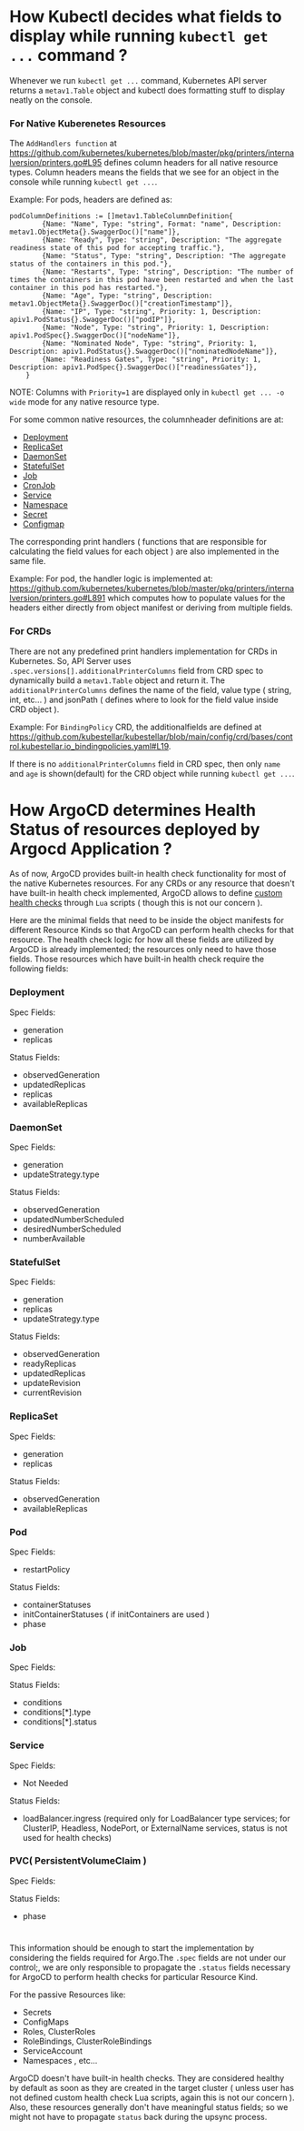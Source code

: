 # How Kubectl decides what fields to display while running `kubectl get ...` command ?

Whenever we run `kubectl get ...` command, Kubernetes API server returns a `metav1.Table` object and kubectl does formatting stuff to display neatly on the console. 

### For Native Kuberenetes Resources
The `AddHandlers function` at https://github.com/kubernetes/kubernetes/blob/master/pkg/printers/internalversion/printers.go#L95 defines column headers for all native resource types. Column headers means the fields that we see for an object in the console while running `kubectl get ...`. 

Example: For pods, headers are defined as:
```shell
podColumnDefinitions := []metav1.TableColumnDefinition{
		{Name: "Name", Type: "string", Format: "name", Description: metav1.ObjectMeta{}.SwaggerDoc()["name"]},
		{Name: "Ready", Type: "string", Description: "The aggregate readiness state of this pod for accepting traffic."},
		{Name: "Status", Type: "string", Description: "The aggregate status of the containers in this pod."},
		{Name: "Restarts", Type: "string", Description: "The number of times the containers in this pod have been restarted and when the last container in this pod has restarted."},
		{Name: "Age", Type: "string", Description: metav1.ObjectMeta{}.SwaggerDoc()["creationTimestamp"]},
		{Name: "IP", Type: "string", Priority: 1, Description: apiv1.PodStatus{}.SwaggerDoc()["podIP"]},
		{Name: "Node", Type: "string", Priority: 1, Description: apiv1.PodSpec{}.SwaggerDoc()["nodeName"]},
		{Name: "Nominated Node", Type: "string", Priority: 1, Description: apiv1.PodStatus{}.SwaggerDoc()["nominatedNodeName"]},
		{Name: "Readiness Gates", Type: "string", Priority: 1, Description: apiv1.PodSpec{}.SwaggerDoc()["readinessGates"]},
	}
```
NOTE: Columns with `Priority=1` are displayed only in `kubectl get ... -o wide` mode for any native resource type.

For some common native resources, the columnheader definitions are at:
- [Deployment](https://github.com/kubernetes/kubernetes/blob/master/pkg/printers/internalversion/printers.go#L346)
- [ReplicaSet](https://github.com/kubernetes/kubernetes/blob/master/pkg/printers/internalversion/printers.go#L144)
- [DaemonSet](https://github.com/kubernetes/kubernetes/blob/master/pkg/printers/internalversion/printers.go#L157)
- [StatefulSet](https://github.com/kubernetes/kubernetes/blob/master/pkg/printers/internalversion/printers.go#L234)
- [Job](https://github.com/kubernetes/kubernetes/blob/master/pkg/printers/internalversion/printers.go#L173)
- [CronJob](https://github.com/kubernetes/kubernetes/blob/master/pkg/printers/internalversion/printers.go#L186)
- [Service](https://github.com/kubernetes/kubernetes/blob/master/pkg/printers/internalversion/printers.go#L201)
- [Namespace](https://github.com/kubernetes/kubernetes/blob/master/pkg/printers/internalversion/printers.go#L283)
- [Secret](https://github.com/kubernetes/kubernetes/blob/master/pkg/printers/internalversion/printers.go#L291)
- [Configmap](github.com/kubernetes/kubernetes/blob/master/pkg/printers/internalversion/printers.go#L371)


The corresponding print handlers ( functions that are responsible for calculating the field values for each object ) are also implemented in the same file. 

Example: 
For pod, the handler logic is implemented at: https://github.com/kubernetes/kubernetes/blob/master/pkg/printers/internalversion/printers.go#L891  which computes how to populate values for the headers either directly from object manifest or deriving from multiple fields.

### For CRDs
There are not any predefined print handlers implementation for CRDs in Kubernetes. So, API Server uses `.spec.versions[].additionalPrinterColumns` field from CRD spec to dynamically build a `metav1.Table` object and return it. The `additionalPrinterColumns` defines the name of the field, value type ( string, int, etc... ) and jsonPath ( defines where to look for the field value inside CRD object ).
 
Example: For `BindingPolicy` CRD, the additionalfields are defined at https://github.com/kubestellar/kubestellar/blob/main/config/crd/bases/control.kubestellar.io_bindingpolicies.yaml#L19. 

If there is no `additionalPrinterColumns` field in CRD spec, then only `name` and `age` is shown(default) for the CRD object while running `kubectl get ...`.


#
# How ArgoCD determines Health Status of resources deployed by Argocd Application ?

As of now, ArgoCD provides built-in health check functionality for most of the native Kubernetes resources. For any CRDs or any resource that doesn't have built-in health check implemented, ArgoCD allows to define [custom health checks](https://argo-cd.readthedocs.io/en/latest/operator-manual/health/#custom-health-checks) through `Lua` scripts ( though this is not our concern ).

Here are the minimal fields that need to be inside the object manifests for different Resource Kinds so that ArgoCD can perform health checks for that resource. The health check logic for how all these fields are utilized by ArgoCD is already implemented; the resources only need to have those fields. Those resources which have built-in health check require the following fields:

### Deployment
Spec Fields:
- generation
- replicas

Status Fields:
- observedGeneration
- updatedReplicas
- replicas
- availableReplicas

### DaemonSet
Spec Fields:
- generation
- updateStrategy.type

Status Fields:
- observedGeneration
- updatedNumberScheduled
- desiredNumberScheduled
- numberAvailable

### StatefulSet
Spec Fields:
- generation
- replicas
- updateStrategy.type

Status Fields:
- observedGeneration
- readyReplicas
- updatedReplicas
- updateRevision
- currentRevision

### ReplicaSet
Spec Fields:
- generation
- replicas

Status Fields:
- observedGeneration
- availableReplicas

### Pod
Spec Fields:
- restartPolicy

Status Fields:
- containerStatuses
- initContainerStatuses ( if initContainers are used )
- phase

### Job
Spec Fields:

Status Fields:
- conditions
- conditions[*].type
- conditions[*].status

### Service
Spec Fields:
- Not Needed

Status Fields:
- loadBalancer.ingress (required only for LoadBalancer type services; for ClusterIP, Headless, NodePort, or ExternalName services, status is not used for health checks)

### PVC( PersistentVolumeClaim )
Spec Fields:

Status Fields:
- phase

#
This information should be enough to start the implementation by considering the fields required for Argo.The `.spec` fields are not under our control;, we are only responsible to propagate the  `.status` fields necessary for ArgoCD to perform health checks for particular Resource Kind.

For the passive Resources like:
- Secrets
- ConfigMaps
- Roles, ClusterRoles
- RoleBindings, ClusterRoleBindings
- ServiceAccount
- Namespaces
, etc...

ArgoCD doesn't have built-in health checks. They are considered healthy by default as soon as they are created in the target cluster ( unless user has not defined custom health check Lua scripts, again this is not our concern ). Also, these resources generally don't have meaningful status fields; so we might not have to propagate `status` back during the upsync process.
